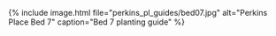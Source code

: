 ---
---
{% include image.html file="perkins_pl_guides/bed07.jpg"
                      alt="Perkins Place Bed 7"
                      caption="Bed 7 planting guide" %}
